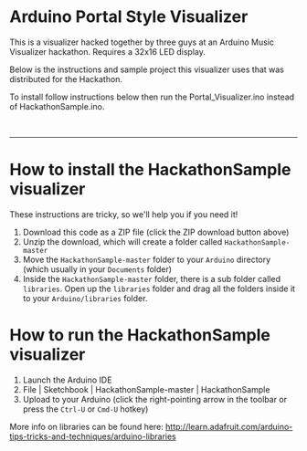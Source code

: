 # Arduino Portal Style Visualizer

This is a visualizer hacked together by three guys at an Arduino Music Visualizer hackathon. Requires a 32x16 LED display.

Below is the instructions and sample project this visualizer uses that was distributed for the Hackathon.

To install follow instructions below then run the Portal_Visualizer.ino instead of HackathonSample.ino.

<br>
<hr>

# How to install the HackathonSample visualizer

These instructions are tricky, so we'll help you if you need it!

1. Download this code as a ZIP file (click the ZIP download button above)
2. Unzip the download, which will create a folder called `HackathonSample-master`
3. Move the `HackathonSample-master` folder to your `Arduino` directory (which usually in your `Documents` folder)
4. Inside the `HackathonSample-master` folder, there is a sub folder called `libraries`. Open up the `libraries` folder and drag all the folders inside it to your `Arduino/libraries` folder.

# How to run the HackathonSample visualizer

1. Launch the Arduino IDE
2. File | Sketchbook | HackathonSample-master | HackathonSample
3. Upload to your Arduino (click the right-pointing arrow in the toolbar or press the `Ctrl-U` or `Cmd-U` hotkey)

More info on libraries can be found here: <http://learn.adafruit.com/arduino-tips-tricks-and-techniques/arduino-libraries>

